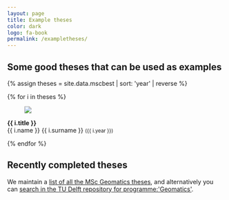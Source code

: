 ```yaml
---
layout: page
title: Example theses
color: dark
logo: fa-book
permalink: /exampletheses/
---
```


## Some good theses that can be used as examples

{% assign theses = site.data.mscbest | sort: 'year' | reverse %}

{% for i in theses %}

<article class="media">
  <figure class="media-left">
    <a href="{{ i.link }}"><p class="image is-128x128">
      <img src="img/{{ i.image }}">
    </p>
  </a>
  </figure>
  <div class="media-content">
    <div class="content">
      <p>
        <strong>{{ i.title }}</strong> 
        <br>
        {{ i.name }} {{ i.surname }} <small>({{ i.year }})</small> 
      </p>
    </div>
  </div>
</article>

{% endfor %}


## Recently completed theses

We maintain a [list of all the MSc Geomatics theses](https://www.tudelft.nl/onderwijs/opleidingen/masters/gm/msc-geomatics/programme/student-graduation-work), and alternatively you can [search in the TU Delft repository for programme:'Geomatics'](http://repository.tudelft.nl/islandora/search/mods_note_programme_s%3A%22Geomatics%22?collection=education&sort=mods_originInfo_dateSort_dt%20desc).
  
